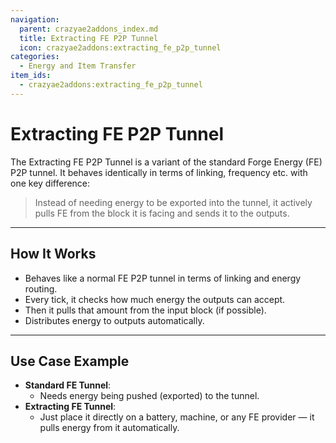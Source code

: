 ```yaml
---
navigation:
  parent: crazyae2addons_index.md
  title: Extracting FE P2P Tunnel
  icon: crazyae2addons:extracting_fe_p2p_tunnel
categories:
  - Energy and Item Transfer
item_ids:
  - crazyae2addons:extracting_fe_p2p_tunnel
---
```


# Extracting FE P2P Tunnel

The Extracting FE P2P Tunnel is a variant of the standard Forge Energy (FE) P2P tunnel.
It behaves identically in terms of linking, frequency etc. with one key difference:

> Instead of needing energy to be exported into the tunnel, it actively pulls FE from the block it is facing and sends it to the outputs.

---

## How It Works

- Behaves like a normal FE P2P tunnel in terms of linking and energy routing.
- Every tick, it checks how much energy the outputs can accept.
- Then it pulls that amount from the input block (if possible).
- Distributes energy to outputs automatically.

---

## Use Case Example

- **Standard FE Tunnel**:
    - Needs energy being pushed (exported) to the tunnel.
- **Extracting FE Tunnel**:
    - Just place it directly on a battery, machine, or any FE provider — it pulls energy from it automatically.